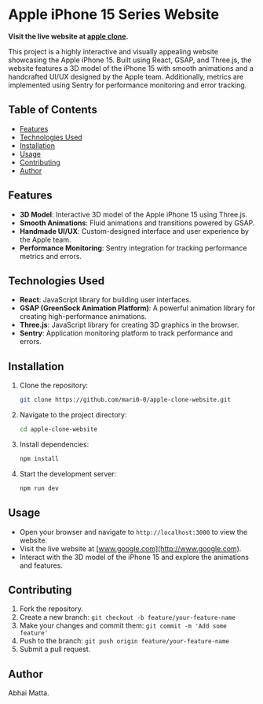 # Apple iPhone 15 Series Website

**Visit the live website at [apple clone](https://apple-iphone-15-series-clone.netlify.app/).**

This project is a highly interactive and visually appealing website showcasing the Apple iPhone 15. Built using React, GSAP, and Three.js, the website features a 3D model of the iPhone 15 with smooth animations and a handcrafted UI/UX designed by the Apple team. Additionally, metrics are implemented using Sentry for performance monitoring and error tracking.

## Table of Contents

- [Features](#features)
- [Technologies Used](#technologies-used)
- [Installation](#installation)
- [Usage](#usage)
- [Contributing](#contributing)
- [Author](#author)

## Features

- **3D Model**: Interactive 3D model of the Apple iPhone 15 using Three.js.
- **Smooth Animations**: Fluid animations and transitions powered by GSAP.
- **Handmade UI/UX**: Custom-designed interface and user experience by the Apple team.
- **Performance Monitoring**: Sentry integration for tracking performance metrics and errors.

## Technologies Used

- **React**: JavaScript library for building user interfaces.
- **GSAP (GreenSock Animation Platform)**: A powerful animation library for creating high-performance animations.
- **Three.js**: JavaScript library for creating 3D graphics in the browser.
- **Sentry**: Application monitoring platform to track performance and errors.

## Installation

1. Clone the repository:
   ```bash
   git clone https://github.com/mari0-0/apple-clone-website.git

2. Navigate to the project directory:
   ```bash
   cd apple-clone-website

3. Install dependencies:
   ```bash
   npm install

4. Start the development server:
   ```bash
   npm run dev

## Usage

- Open your browser and navigate to `http://localhost:3000` to view the website.
- Visit the live website at [www.google.com](http://www.google.com).
- Interact with the 3D model of the iPhone 15 and explore the animations and features.

## Contributing

1. Fork the repository.
2. Create a new branch: `git checkout -b feature/your-feature-name`
3. Make your changes and commit them: `git commit -m 'Add some feature'`
4. Push to the branch: `git push origin feature/your-feature-name`
5. Submit a pull request.

## Author
Abhai Matta.


